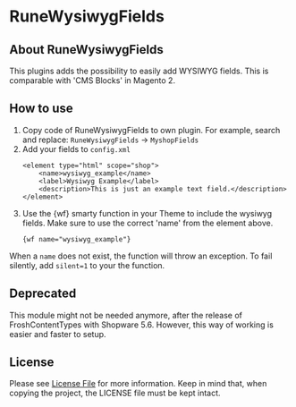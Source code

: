 # RuneWysiwygFields
## About RuneWysiwygFields
This plugins adds the possibility to easily add WYSIWYG fields. This is comparable with 'CMS Blocks' in Magento 2.

## How to use

1. Copy code of RuneWysiwygFields to own plugin. For example, search and replace: `RuneWysiwygFields` -> `MyshopFields`
2. Add your fields to `config.xml`
    ```
    <element type="html" scope="shop">
        <name>wysiwyg_example</name>
        <label>Wysiwyg Example</label>
        <description>This is just an example text field.</description>
    </element>
    ```
3. Use the {wf} smarty function in your Theme to include the wysiwyg fields.
    Make sure to use the correct 'name' from the element above.
    ```
    {wf name="wysiwyg_example"}
    ```
When a `name` does not exist, the function will throw an exception. To fail silently, add `silent=1` to your the function.

## Deprecated
This module might not be needed anymore, after the release of FroshContentTypes with Shopware 5.6.
However, this way of working is easier and faster to setup.

## License

Please see [License File](LICENSE) for more information.
Keep in mind that, when copying the project, the LICENSE file must be kept intact.
